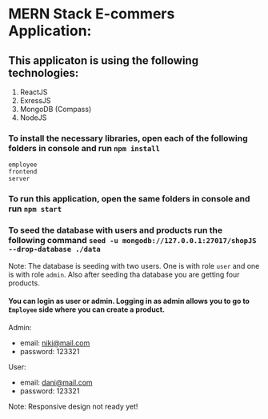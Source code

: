 # MERN Stack E-commers Application: 

## This applicaton is using the following technologies:

1. ReactJS
2. ExressJS
3. MongoDB (Compass)
4. NodeJS

### To install the necessary libraries, open each of the following folders in console and run ``` npm install ```

```
employee
frontend
server
```

### To run this application, open the same folders in console and run ``` npm start ```

### To seed the database with users and products run the following command ``` seed -u mongodb://127.0.0.1:27017/shopJS --drop-database ./data ```

Note: The database is seeding with two users. One is with role ``` user ``` and one is with role ``` admin ```. Also after seeding tha database you are getting four products.

#### You can login as user or admin. Logging in as admin allows you to go to ``` Employee ``` side where you can create a product. 

Admin: 

* email: niki@mail.com
* password: 123321

User: 

* email: dani@mail.com 
* password: 123321

Note: Responsive design not ready yet!

